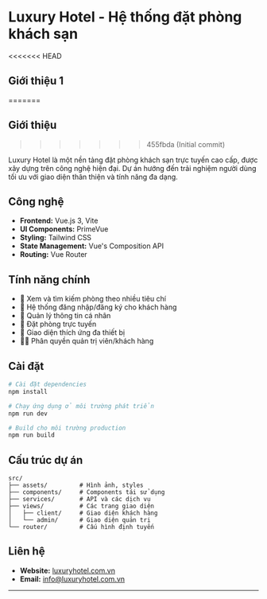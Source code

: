 
# Luxury Hotel - Hệ thống đặt phòng khách sạn

<<<<<<< HEAD
## Giới thiệu 1
=======
## Giới thiệu
>>>>>>> 455fbda (Initial commit)

Luxury Hotel là một nền tảng đặt phòng khách sạn trực tuyến cao cấp, được xây dựng trên công nghệ hiện đại. Dự án hướng đến trải nghiệm người dùng tối ưu với giao diện thân thiện và tính năng đa dạng.

## Công nghệ

- **Frontend:** Vue.js 3, Vite
- **UI Components:** PrimeVue
- **Styling:** Tailwind CSS
- **State Management:** Vue's Composition API
- **Routing:** Vue Router

## Tính năng chính

- 🏨 Xem và tìm kiếm phòng theo nhiều tiêu chí
- 🔐 Hệ thống đăng nhập/đăng ký cho khách hàng
- 📝 Quản lý thông tin cá nhân
- 📅 Đặt phòng trực tuyến
- 📱 Giao diện thích ứng đa thiết bị
- 👩‍💼 Phân quyền quản trị viên/khách hàng

## Cài đặt

```bash
# Cài đặt dependencies
npm install

# Chạy ứng dụng ở môi trường phát triển
npm run dev

# Build cho môi trường production
npm run build
```

## Cấu trúc dự án

```
src/
├── assets/         # Hình ảnh, styles
├── components/     # Components tái sử dụng
├── services/       # API và các dịch vụ
├── views/          # Các trang giao diện
│   ├── client/     # Giao diện khách hàng
│   └── admin/      # Giao diện quản trị
└── router/         # Cấu hình định tuyến
```

## Liên hệ

- **Website:** [luxuryhotel.com.vn](#)
- **Email:** info@luxuryhotel.com.vn

---
